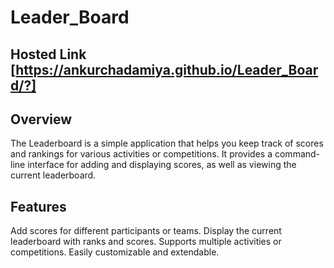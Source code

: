 # Leader_Board

## Hosted Link [https://ankurchadamiya.github.io/Leader_Board/?]

## Overview
The Leaderboard is a simple application that helps you keep track of scores and rankings for various activities or competitions. It provides a command-line interface for adding and displaying scores, as well as viewing the current leaderboard.

## Features
Add scores for different participants or teams.
Display the current leaderboard with ranks and scores.
Supports multiple activities or competitions.
Easily customizable and extendable.

